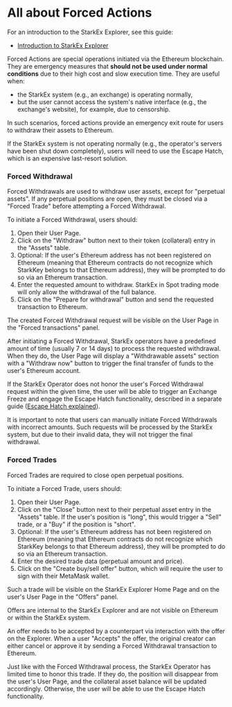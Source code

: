 # All about Forced Actions

For an introduction to the StarkEx Explorer, see this guide:

- [Introduction to StarkEx Explorer](/tutorials/introduction)

Forced Actions are special operations initiated via the Ethereum blockchain. They are emergency measures that **should not be used under normal conditions** due to their high cost and slow execution time. They are useful when:

- the StarkEx system (e.g., an exchange) is operating normally,
- but the user cannot access the system's native interface (e.g., the exchange's website), for example, due to censorship.

In such scenarios, forced actions provide an emergency exit route for users to withdraw their assets to Ethereum.

If the StarkEx system is not operating normally (e.g., the operator's servers have been shut down completely), users will need to use the Escape Hatch, which is an expensive last-resort solution.

### Forced Withdrawal

Forced Withdrawals are used to withdraw user assets, except for "perpetual assets". If any perpetual positions are open, they must be closed via a "Forced Trade" before attempting a Forced Withdrawal.

To initiate a Forced Withdrawal, users should:

1. Open their User Page.
2. Click on the "Withdraw" button next to their token (collateral) entry in the "Assets" table.
3. Optional: If the user's Ethereum address has not been registered on Ethereum (meaning that Ethereum contracts do not recognize which StarkKey belongs to that Ethereum address), they will be prompted to do so via an Ethereum transaction.
4. Enter the requested amount to withdraw. StarkEx in Spot trading mode will only allow the withdrawal of the full balance.
5. Click on the "Prepare for withdrawal" button and send the requested transaction to Ethereum.

The created Forced Withdrawal request will be visible on the User Page in the "Forced transactions" panel.

After initiating a Forced Withdrawal, StarkEx operators have a predefined amount of time (usually 7 or 14 days) to process the requested withdrawal. When they do, the User Page will display a "Withdrawable assets" section with a "Withdraw now" button to trigger the final transfer of funds to the user's Ethereum account.

If the StarkEx Operator does not honor the user's Forced Withdrawal request within the given time, the user will be able to trigger an Exchange Freeze and engage the Escape Hatch functionality, described in a separate guide ([Escape Hatch explained](/tutorials/escapehatch)).

It is important to note that users can manually initiate Forced Withdrawals with incorrect amounts. Such requests will be processed by the StarkEx system, but due to their invalid data, they will not trigger the final withdrawal.

### Forced Trades

Forced Trades are required to close open perpetual positions.

To initiate a Forced Trade, users should:

1. Open their User Page.
2. Click on the "Close" button next to their perpetual asset entry in the "Assets" table. If the user's position is "long", this would trigger a "Sell" trade, or a "Buy" if the position is "short".
3. Optional: If the user's Ethereum address has not been registered on Ethereum (meaning that Ethereum contracts do not recognize which StarkKey belongs to that Ethereum address), they will be prompted to do so via an Ethereum transaction.
4. Enter the desired trade data (perpetual amount and price).
5. Click on the "Create buy/sell offer" button, which will require the user to sign with their MetaMask wallet.

Such a trade will be visible on the StarkEx Explorer Home Page and on the user's User Page in the "Offers" panel.

Offers are internal to the StarkEx Explorer and are not visible on Ethereum or within the StarkEx system.

An offer needs to be accepted by a counterpart via interaction with the offer on the Explorer. When a user "Accepts" the offer, the original creator can either cancel or approve it by sending a Forced Withdrawal transaction to Ethereum.

Just like with the Forced Withdrawal process, the StarkEx Operator has limited time to honor this trade. If they do, the position will disappear from the user's User Page, and the collateral asset balance will be updated accordingly. Otherwise, the user will be able to use the Escape Hatch functionality.
